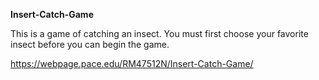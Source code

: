 **Insert-Catch-Game**

This is a game of catching an insect. You must first choose your favorite insect before you can begin the game.

https://webpage.pace.edu/RM47512N/Insert-Catch-Game/
